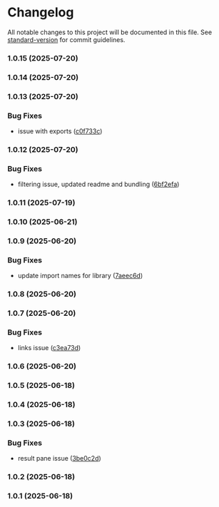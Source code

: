 # Changelog

All notable changes to this project will be documented in this file. See [standard-version](https://github.com/conventional-changelog/standard-version) for commit guidelines.

### 1.0.15 (2025-07-20)

### 1.0.14 (2025-07-20)

### 1.0.13 (2025-07-20)


### Bug Fixes

* issue with exports ([c0f733c](https://github.com/faraasat/next-static-search/commit/c0f733c70467d23bd3df8d332ae79c3ad7f3ef51))

### 1.0.12 (2025-07-20)


### Bug Fixes

* filtering issue, updated readme and bundling ([6bf2efa](https://github.com/faraasat/next-static-search/commit/6bf2efa2bfc9f051b5d0d4146af32751c3cb664d))

### 1.0.11 (2025-07-19)

### 1.0.10 (2025-06-21)

### 1.0.9 (2025-06-20)


### Bug Fixes

* update import names for library ([7aeec6d](https://github.com/faraasat/next-static-search/commit/7aeec6d85cca987af80729dbfa1053771cdec0cb))

### 1.0.8 (2025-06-20)

### 1.0.7 (2025-06-20)


### Bug Fixes

* links issue ([c3ea73d](https://github.com/faraasat/next-static-search/commit/c3ea73d381b676ab575bf4311882268f8d21a26b))

### 1.0.6 (2025-06-20)

### 1.0.5 (2025-06-18)

### 1.0.4 (2025-06-18)

### 1.0.3 (2025-06-18)


### Bug Fixes

* result pane issue ([3be0c2d](https://github.com/faraasat/next-static-search/commit/3be0c2d4434271df876ba04f8c47d65a2f164976))

### 1.0.2 (2025-06-18)

### 1.0.1 (2025-06-18)
